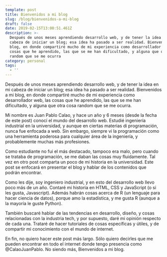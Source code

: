 ```yaml
---
template: post
title: Bienvenidos a mi blog
slug: /blog/bienvenidos-a-mi-blog
draft: false
date: 2019-02-15T13:00:51.461Z
description: >-
  Después de unos meses aprendiendo desarrollo web, y de tener la idea en mi
  cabeza de iniciar un blog; esa idea ha pasado a ser realidad. Bienvenidos a mi
  blog, en donde compartiré mucho de mi experiencia como desarrollador web, las
  cosas que he aprendido, las que se me han dificultado, y alguna que otra cosa
  random que se me ocurra
category: personal
tags:
  - ''
---
```

Después de unos meses aprendiendo desarrollo web, y de tener la idea en mi cabeza de iniciar un blog; esa idea ha pasado a ser realidad. Bienvenidos a mi blog, en donde compartiré mucho de mi experiencia como desarrollador web, las cosas que he aprendido, las que se me han dificultado, y alguna que otra cosa random que se me ocurra.

Mi nombre es Juan Pablo Calao, y hace un año y 6 meses (desde la fecha de este post) conocí el mundo del desarrollo web. Estudié ingeniería industrial en la universidad, y aunque en ciertas materias di programación, nunca fue enfocada a web. Sin embargo, siempre vi la programación como una herramienta poderosa para cualquier área de la ingeniería, y probablemente muchas más profesiones.

Como estudiante no fui el más destacado, tampoco era malo, pero cuando se trataba de programación, se me daban las cosas muy fluidamente. Tal vez en otro post comparta un poco de mi historia en la universidad. Este post se enfocará en presentar el blog y hablar de los contenidos que podrán encontrar.

Como les dije, soy ingeniero industrial, y en esto del desarrollo web llevo poco más de un año. Contaré mi historia en HTML, CSS y JavaScript (o si les gusta, Javascript). Además habrán cosas acerca de R (un lenguaje para hacer ciencia de datos), porque amo la estadística, y me gusta R (aunque a la mayoría le guste Python).

También buscaré hablar de las tendencias en desarrollo, diseño, y cosas relacionadas con la industria tech, y por supuesto, daré mi opinión respecto de cada una. Trataré de hacer tutoriales de cosas específicas y útiles, y de compartir mi conocimiento con el mundo de internet.

En fin, no quiero hacer este post más largo. Sólo quiero decirles que me pueden encontrar en todo el internet donde tengo presencia como @CalaoJuanPablo. No siendo más, Bienvenidos a mi blog.
